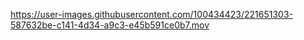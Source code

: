 

https://user-images.githubusercontent.com/100434423/221651303-587632be-c141-4d34-a9c3-e45b591ce0b7.mov

